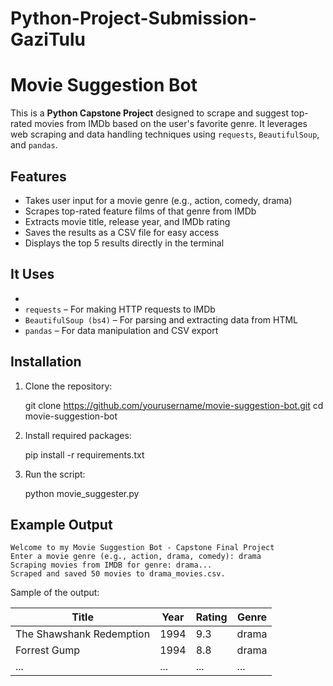 # Python-Project-Submission-GaziTulu
# Movie Suggestion Bot

This is a **Python Capstone Project** designed to scrape and suggest top-rated movies from IMDb based on the user's favorite genre. It leverages web scraping and data handling techniques using `requests`, `BeautifulSoup`, and `pandas`.

##  Features

- Takes user input for a movie genre (e.g., action, comedy, drama)
- Scrapes top-rated feature films of that genre from IMDb
- Extracts movie title, release year, and IMDb rating
- Saves the results as a CSV file for easy access
- Displays the top 5 results directly in the terminal

## It Uses

- 
- `requests` – For making HTTP requests to IMDb
- `BeautifulSoup (bs4)` – For parsing and extracting data from HTML
- `pandas` – For data manipulation and CSV export

## Installation

1. Clone the repository:
   
   git clone https://github.com/yourusername/movie-suggestion-bot.git
   cd movie-suggestion-bot
   

2. Install required packages:
   
   pip install -r requirements.txt
   

3. Run the script:
   
   python movie_suggester.py
   

## Example Output

```
Welcome to my Movie Suggestion Bot - Capstone Final Project
Enter a movie genre (e.g., action, drama, comedy): drama
Scraping movies from IMDB for genre: drama...
Scraped and saved 50 movies to drama_movies.csv.
```

Sample of the output:

| Title                  | Year | Rating | Genre |
|------------------------|------|--------|--------|
| The Shawshank Redemption | 1994 | 9.3    | drama |
| Forrest Gump           | 1994 | 8.8    | drama |
| ...                    | ...  | ...    | ...    |

